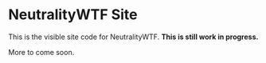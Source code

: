 # NeutralityWTF Site

This is the visible site code for NeutralityWTF.
**This is still work in progress.**

More to come soon.